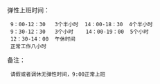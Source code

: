 弹性上班时间：

     9：00-12：30   3个半小时  14：00-18：30  4个半小时
     9：30-12：30   3个小时    14：00-19：00  5个小时
     12：30-14：00  午休时间
     正常工作八小时
备注：

     请假或者调休无弹性时间，9:00正常上班